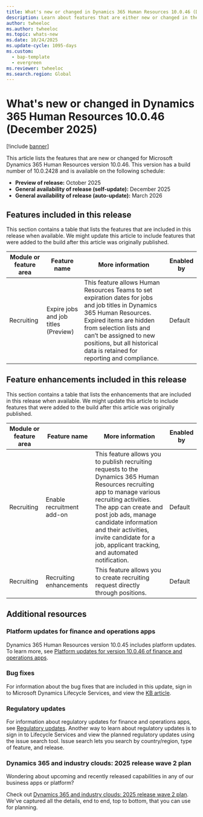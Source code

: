 ```yaml
---
title: What's new or changed in Dynamics 365 Human Resources 10.0.46 (December 2025)
description: Learn about features that are either new or changed in the Microsoft Dynamics 365 Human Resources version 10.0.46 preview release.
author: twheeloc
ms.author: twheeloc
ms.topic: whats-new
ms.date: 10/24/2025
ms.update-cycle: 1095-days
ms.custom:   
  - bap-template
  - evergreen
ms.reviewer: twheeloc
ms.search.region: Global
---
```


# What's new or changed in Dynamics 365 Human Resources 10.0.46 (December 2025)

[!include [banner](../../includes/preview-banner.md)]

This article lists the features that are new or changed for Microsoft Dynamics 365 Human Resources version 10.0.46. This version has a build number of 10.0.2428 and is available on the following schedule:
- **Preview of release:** October 2025
- **General availability of release (self-update):** December 2025
- **General availability of release (auto-update):** March 2026

## Features included in this release
This section contains a table that lists the features that are included in this release when available. We might update this article to include features that were added to the build after this article was originally published.

| Module or feature area | Feature name | More information | Enabled by |
|---|---|---|---|
| Recruiting | Expire jobs and job titles (Preview) |This feature allows Human Resources Teams to set expiration dates for jobs and job titles in Dynamics 365 Human Resources. Expired items are hidden from selection lists and can’t be assigned to new positions, but all historical data is retained for reporting and compliance. | Default |



## Feature enhancements included in this release
This section contains a table that lists the enhancements that are included in this release when available. We might update this article to include features that were added to the build after this article was originally published.

| Module or feature area | Feature name | More information | Enabled by |
|---|---|---|---|
|Recruiting | Enable recruitment add-on | This feature allows you to publish recruiting requests to the Dynamics 365 Human Resources recruiting app to manage various recruiting activities. The app can create and post job ads, manage candidate information and their activities, invite candidate for a job, applicant tracking, and automated notification. | Default |
|Recruiting | Recruiting enhancements | This feature allows you to create recruiting request directly through positions. | Default |


## Additional resources

### Platform updates for finance and operations apps

Dynamics 365 Human Resources version 10.0.45 includes platform updates. To learn more, see 
[Platform updates for version 10.0.46 of finance and operations apps](../../fin-ops-core/fin-ops/get-started/whats-new-platform-updates-10-0-46.md).

### Bug fixes

For information about the bug fixes that are included in this update, sign in to Microsoft Dynamics Lifecycle Services, and view the [KB article](https://fix.lcs.dynamics.com/Issue/Details?bugId=1070810).

### Regulatory updates

For information about regulatory updates for finance and operations apps, see [Regulatory updates](../../finance/localizations/global/regulatory-updates.md). Another way to learn about regulatory updates is to
sign in to Lifecycle Services and view the planned regulatory updates using the issue search tool. Issue search lets you search by country/region, type of feature, and release.

### Dynamics 365 and industry clouds: 2025 release wave 2 plan

Wondering about upcoming and recently released capabilities in any of our business apps or platform?

Check out [Dynamics 365 and industry clouds: 2025 release wave 2 plan](/dynamics365/release-plan/2025wave2/finance-supply-chain/dynamics365-finance). We've captured all the details, end to end, top to bottom, 
that you can use for planning.


  
